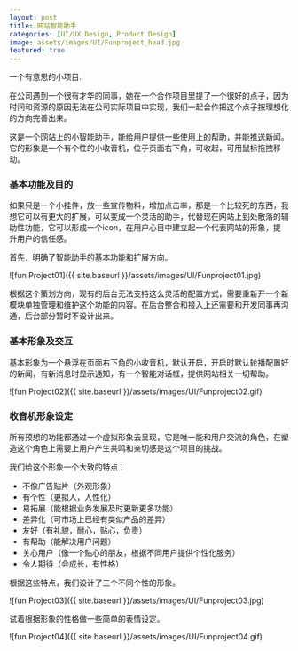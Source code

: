 ```yaml
---
layout: post
title: 网站智能助手
categories: [UI/UX Design, Product Design]
image: assets/images/UI/Funproject_head.jpg
featured: true
---
```


一个有意思的小项目.

在公司遇到一个很有才华的同事，她在一个合作项目里提了一个很好的点子，因为时间和资源的原因无法在公司实际项目中实现，我们一起合作把这个点子按理想化的方向完善出来。

这是一个网站上的小智能助手，能给用户提供一些使用上的帮助，并能推送新闻。它的形象是一个有个性的小收音机，位于页面右下角，可收起，可用鼠标拖拽移动。



### 基本功能及目的

如果只是一个小挂件，放一些宣传物料，增加点击率，那是一个比较死的东西，我想它可以有更大的扩展，可以变成一个灵活的助手，代替现在网站上到处散落的辅助性功能，它可以形成一个icon，在用户心目中建立起一个代表网站的形象，提升用户的信任感。

首先，明确了智能助手的基本功能和扩展方向。

![fun Project01]({{ site.baseurl }}/assets/images/UI/Funproject01.jpg)

根据这个策划方向，现有的后台无法支持这么灵活的配置方式，需要重新开一个新模块单独管理和维护这个功能的内容。在后台整合和接入上还需要和开发同事再沟通，后台部分暂时不设计出来。



### 基本形象及交互

基本形象为一个悬浮在页面右下角的小收音机，默认开启，开启时默认轮播配置好的新闻，有新消息时显示通知，有一个智能对话框，提供网站相关一切帮助。

![fun Project02]({{ site.baseurl }}/assets/images/UI/Funproject02.gif)



### 收音机形象设定

所有预想的功能都通过一个虚拟形象去呈现，它是唯一能和用户交流的角色，在塑造这个角色上需要上用户产生共鸣和亲切感是这个项目的挑战。

我们给这个形象一个大致的特点：

- 不像广告贴片（外观形象）
- 有个性（更拟人，人性化）
- 易拓展（能根据业务发展及时更新更多功能）
- 差异化（可市场上已经有类似产品的差异）
- 友好（有礼貌，耐心，贴心，负责）
- 有帮助（能解决用户问题）
- 关心用户（像一个贴心的朋友，根据不同用户提供个性化服务）
- 令人期待（会成长，有性格）

根据这些特点，我们设计了三个不同个性的形象。

![fun Project03]({{ site.baseurl }}/assets/images/UI/Funproject03.jpg)

试着根据形象的性格做一些简单的表情设定。

![fun Project04]({{ site.baseurl }}/assets/images/UI/Funproject04.gif)

